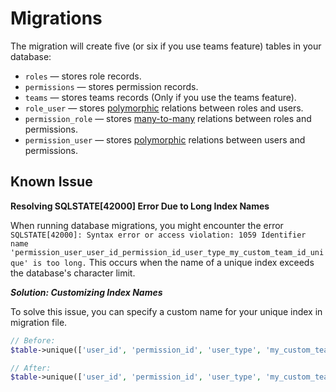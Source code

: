 # Migrations

The migration will create five (or six if you use teams feature) tables in your database:

* `roles` — stores role records.
* `permissions` — stores permission records.
* `teams` — stores teams records (Only if you use the teams feature).
* `role_user` — stores [polymorphic](https://laravel.com/docs/eloquent-relationships#polymorphic-relations) relations between roles and users.
* `permission_role` — stores [many-to-many](https://laravel.com/docs/eloquent-relationships#many-to-many) relations between roles and permissions.
* `permission_user` — stores [polymorphic](https://laravel.com/docs/eloquent-relationships#polymorphic-relations) relations between users and permissions.

## Known Issue

**Resolving SQLSTATE[42000] Error Due to Long Index Names**

When running database migrations, you might encounter the error ```SQLSTATE[42000]: Syntax error or access violation: 1059 Identifier name 'permission_user_user_id_permission_id_user_type_my_custom_team_id_unique' is too long.``` This occurs when the name of a unique index exceeds the database's character limit.

***Solution: Customizing Index Names***

To solve this issue, you can specify a custom name for your unique index in migration file.

```php
// Before:
$table->unique(['user_id', 'permission_id', 'user_type', 'my_custom_team_id']);

// After:
$table->unique(['user_id', 'permission_id', 'user_type', 'my_custom_team_id'], 'customized_shorter_index_name');
```
